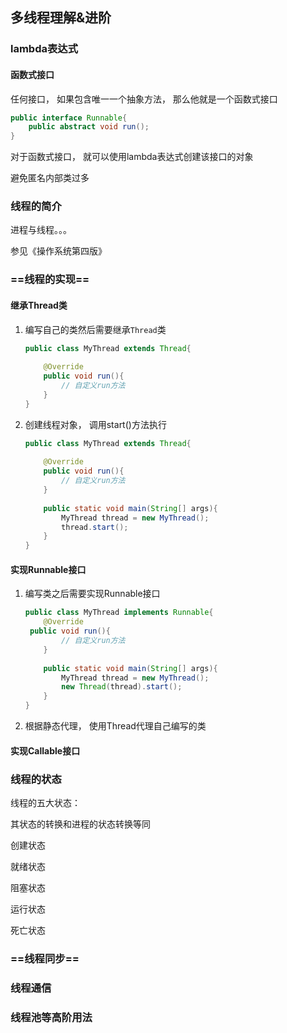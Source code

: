 ## 多线程理解&进阶

### lambda表达式

#### 函数式接口

任何接口， 如果包含唯一一个抽象方法， 那么他就是一个函数式接口

```java
public interface Runnable{
    public abstract void run();
}
```

对于函数式接口， 就可以使用lambda表达式创建该接口的对象

避免匿名内部类过多

### 线程的简介

进程与线程。。。

参见《操作系统第四版》

### ==线程的实现==	

#### 继承Thread类

1. 编写自己的类然后需要继承`Thread`类

   ```java
   public class MyThread extends Thread{
       
       @Override
       public void run(){
           // 自定义run方法
       }
   }
   ```

   

2. 创建线程对象， 调用start()方法执行

   ```java
   public class MyThread extends Thread{
       
       @Override
       public void run(){
           // 自定义run方法
       }
       
       public static void main(String[] args){
           MyThread thread = new MyThread();
           thread.start();
       }
   }
   ```

   

#### 实现Runnable接口

1. 编写类之后需要实现Runnable接口

   ```java
   public class MyThread implements Runnable{
       @Override
   	public void run(){
           // 自定义run方法
       }
       
       public static void main(String[] args){
           MyThread thread = new MyThread();
           new Thread(thread).start();
       }
   }
   ```

   

   

2. 根据静态代理， 使用Thread代理自己编写的类

#### 实现Callable接口

### 线程的状态

线程的五大状态：

其状态的转换和进程的状态转换等同

创建状态

就绪状态

阻塞状态

运行状态

死亡状态

### ==线程同步== 

### 线程通信

### 线程池等高阶用法